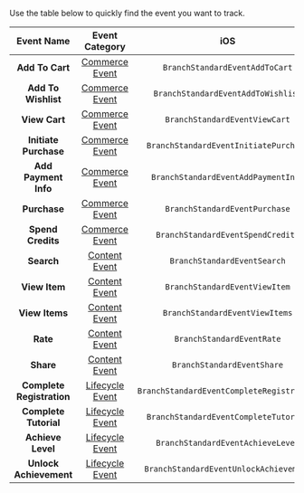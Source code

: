 
Use the table below to quickly find the event you want to track.

| Event Name | Event Category | iOS | Android | API
| :-: | :-: | :-: | :-: | :-:
| <notranslate>**Add To Cart**</notranslate> | [Commerce Event](#track-commerce-events) | `BranchStandardEventAddToCart` | `BRANCH_STANDARD_EVENT.ADD_TO_CART` | `ADD_TO_CART`
| <notranslate>**Add To Wishlist**</notranslate> | [Commerce Event](#track-commerce-events) | `BranchStandardEventAddToWishlist` | `BRANCH_STANDARD_EVENT.ADD_TO_WISHLIST` | `ADD_TO_WISHLIST`
| <notranslate>**View Cart**</notranslate> | [Commerce Event](#track-commerce-events) | `BranchStandardEventViewCart` | `BRANCH_STANDARD_EVENT.VIEW_CART` | `VIEW_CART`
| <notranslate>**Initiate Purchase**</notranslate> | [Commerce Event](#track-commerce-events) | `BranchStandardEventInitiatePurchase` | `BRANCH_STANDARD_EVENT.INITIATE_PURCHASE` | `INITIATE_PURCHASE`
| <notranslate>**Add Payment Info**</notranslate> | [Commerce Event](#track-commerce-events) | `BranchStandardEventAddPaymentInfo` | `BRANCH_STANDARD_EVENT.ADD_PAYMENT_INFO` | `ADD_PAYMENT_INFO`
| <notranslate>**Purchase**</notranslate> | [Commerce Event](#track-commerce-events) | `BranchStandardEventPurchase` | `BRANCH_STANDARD_EVENT.PURCHASE` | `PURCHASE`
| <notranslate>**Spend Credits**</notranslate> | [Commerce Event](#track-commerce-events) | `BranchStandardEventSpendCredits` | `BRANCH_STANDARD_EVENT.SPEND_CREDITS` | `SPEND_CREDITS`
| <notranslate>**Search**</notranslate> | [Content Event](#track-content-events) | `BranchStandardEventSearch` | `BRANCH_STANDARD_EVENT.SEARCH` | `SEARCH`
| <notranslate>**View Item**</notranslate> | [Content Event](#track-content-events) | `BranchStandardEventViewItem` | `BRANCH_STANDARD_EVENT.VIEW_ITEM` | `VIEW_ITEM`
| <notranslate>**View Items**</notranslate> | [Content Event](#track-content-events) | `BranchStandardEventViewItems` | `BRANCH_STANDARD_EVENT.VIEW_ITEMS` | `VIEW_ITEMS`
| <notranslate>**Rate**</notranslate> | [Content Event](#track-content-events) | `BranchStandardEventRate` | `BRANCH_STANDARD_EVENT.RATE` | `RATE`
| <notranslate>**Share**</notranslate> | [Content Event](#track-content-events) | `BranchStandardEventShare` | `BRANCH_STANDARD_EVENT.SHARE` | `SHARE`
| <notranslate>**Complete Registration**</notranslate> | [Lifecycle Event](#track-lifecycle-events) | `BranchStandardEventCompleteRegistration` | `BRANCH_STANDARD_EVENT.COMPLETE_REGISTRATION` | `COMPLETE_REGISTRATION`
| <notranslate>**Complete Tutorial**</notranslate> | [Lifecycle Event](#track-lifecycle-events) | `BranchStandardEventCompleteTutorial` | `BRANCH_STANDARD_EVENT.COMPLETE_TUTORIAL` | `COMPLETE_TUTORIAL`
| <notranslate>**Achieve Level**</notranslate> | [Lifecycle Event](#track-lifecycle-events) | `BranchStandardEventAchieveLevel` | `BRANCH_STANDARD_EVENT.ACHIEVE_LEVEL` | `ACHIEVE_LEVEL`
| <notranslate>**Unlock Achievement**</notranslate> | [Lifecycle Event](#track-lifecycle-events) | `BranchStandardEventUnlockAchievement` | `BRANCH_STANDARD_EVENT.UNLOCK_ACHIEVEMENT` | `UNLOCK_ACHIEVEMENT`
